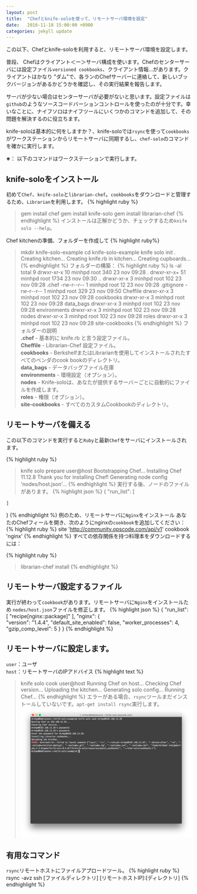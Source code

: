 ```yaml
---
layout: post
title:  "Chefとknife-soloを使って、リモートサーバ環境を設定"
date:   2016-11-18 15:00:00 +0900
categories: jekyll update
---
```

この以下、Chefとknife-soloを利用すると、リモートサーバ環境を設定します。

普段、 Chefはクライアント＜ー＞サーバ構成を使います。Chefのセンターサーバには設定ファイル`versioned cookbooks`、クライアント情報…があります。クライアントはかなり "ダム"で、各ランのChefサーバーに連絡して、新しいブックバージョンがあるかどうかを確認し、その実行結果を報告します。

サーバが少ない場合はセンターサーバが必要がないと思います。設定ファイルは`github`のようなソースコードバーションコントロールを使ったのが十分です。幸いなことに、ナイフソロはナイフツールにいくつかのコマンドを追加して、その問題を解決するのに役立ちます。

knife-soloは基本的に何をしますか？、knife-soloでは`rsync`を使って`cookbooks`がワークステーションからリモートサーバに同期するし、`chef-solo`のコマンドを確かに実行します。

**※**： 以下のコマンドはワークステーションで実行します。

## knife-soloをインストール
初めて`Chef`、`knife-solo`と`librarian-chef`。`cookbooks`をダウンロードと管理するため、`Librarian`を利用します。
{% highlight ruby %}
> gem install chef
> gem install knife-solo
> gem install librarian-chef
{% endhighlight %}
インストールは正解かどうか、チェックするため`knife solo --help`。

Chef kitchenの準備、フォルダーを作成して
{% highlight ruby%}
> mkdir knife-solo-example
> cd knife-solo-example
> knife solo init .
Creating kitchen...
Creating knife.rb in kitchen...
Creating cupboards...
{% endhighlight %}
フォルダーの構築：
{% highlight ruby %}
> ls -al
total 9
drwxr-xr-x  10 minhpd  root   340 23 nov 09:28 .
drwxr-xr-x+ 51 minhpd  root  1734 23 nov 09:30 ..
drwxr-xr-x   3 minhpd  root   102 23 nov 09:28 .chef
-rw-r--r--   1 minhpd  root    12 23 nov 09:28 .gitignore
-rw-r--r--   1 minhpd  root   329 23 nov 09:50 Cheffile
drwxr-xr-x   3 minhpd  root   102 23 nov 09:28 cookbooks
drwxr-xr-x   3 minhpd  root   102 23 nov 09:28 data_bags
drwxr-xr-x   3 minhpd  root   102 23 nov 09:28 environments
drwxr-xr-x   3 minhpd  root   102 23 nov 09:28 nodes
drwxr-xr-x   3 minhpd  root   102 23 nov 09:28 roles
drwxr-xr-x   3 minhpd  root   102 23 nov 09:28 site-cookbooks
{% endhighlight %}
フォルダーの説明<br/>
 **.chef** - 基本的に knife.rb と言う設定ファイル。<br/>
 **Cheffile** - Librarian-Chef 設定ファイル。<br/>
 **cookbooks** - BerkshelfまたはLibrarianを使用してインストールされたすべてのベンダのcook bookのディレクトリ。<br/>
 **data_bags** - データバッグファイル在庫<br/>
 **environments** - 環境設定（オプション）。<br/>
 **nodes** - Knife-soloは、あなたが提供するサーバーごとに自動的にファイルを作成します。<br/>
 **roles** - 権限（オプション）。<br/>
 **site-cookbooks** - すべてのカスタムCookbookのディレクトリ。<br/>
## リモートサーバを備える
 この以下のコマンドを実行すると`Ruby`と最新`Chef`をサーバにインストールされます。

{% highlight ruby %}
> knife solo prepare user@host
Bootstrapping Chef...
Installing Chef 11.12.8
Thank you for installing Chef!
Generating node config 'nodes/host.json'...
{% endhighlight %}
実行する後、ノードのファイルがあります。
{% highlight json %}
{
    "run_list": [

    ]
}
{% endhighlight %}
例のため、リモートサーバに`Nginx`をインストール
あなたのChefフィールを開き、次のようにnginxの`cookbook`を追加してください：
{% highlight ruby %}
site 'http://community.opscode.com/api/v1'
cookbook 'nginx'
{% endhighlight %}
すべての依存関係を持つ料理本をダウンロードするには：

{% highlight ruby %}
> librarian-chef install
{% endhighlight %}
## リモートサーバ設定するファイル
実行が終わって`cookbook`があります。リモートサーバに`Nginx`をインストールため `nodes/host.json`ファイルを修正します。
{% highlight json %}
{
    "run_list": [
        "recipe[nginx::package]"
    ],
    "nginx": {    
        "version": "1.4.4",
        "default_site_enabled": false,
        "worker_processes": 4,
        "gzip_comp_level": 5
    }
}
{% endhighlight %}
## リモートサーバに設定します。
`user`：ユーザ<br/>
`host`：リモートサーバのIPアドバイス
{% highlight text %}
> knife solo cook user@host
Running Chef on host...
Checking Chef version...
Uploading the kitchen...
Generating solo config...
Running Chef...
{% endhighlight %}
エラーがある場合、`rsync`ツールまだインストールしていないです。`apt-get install rsync`実行します。
![My helpful screenshot](https://github.com/minh93/training-infra/blob/gh-pages/assets/posts/2016-11-18-server-provisoning-with-chef-and-knife-solo/err1.png?raw=true)<br/>
## 有用なコマンド
`rsync`リモートホストにファイルアプロードツール。
{% highlight ruby %}
rsync -avz ssh [ファイルディレクトリ] [リモートホストIP]:[ディレクトリ]
{% endhighlight %}
